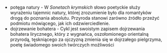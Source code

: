 - potęga natury - W *Sonetach krymskich* słowo poetyckie służy wyrażeniu tajemnic natury, której zrozumienie było dla romantyków drogą do poznania absolutu. Przyroda stanowi zarówno źródło przeżyć podmiotu mówiącego, jak ich odzwierciedlenie.
- dojrzewanie bohatera - Cykl jest swoistym zapisem dojrzewania bohatera lirycznego, który z wygnańca, oszołomionego orientalną przyrodą, tęskniącego za ojczyzną zmienia się w dojrzałego pielgrzyma, poetę świadomego swoich twórczych możliwości